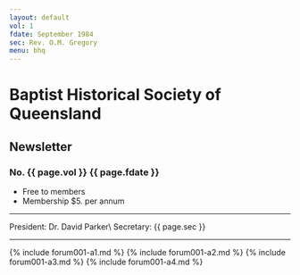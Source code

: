 ```yaml
---
layout: default
vol: 1
fdate: September 1984
sec: Rev. O.M. Gregory
menu: bhq
---
```

# Baptist Historical Society of Queensland
## Newsletter

### No. {{ page.vol }} {{ page.fdate }}

- Free to members
- Membership $5. per annum

---
President: Dr. David Parker\\
Secretary: {{ page.sec }}

---

{% include forum001-a1.md %}
{% include forum001-a2.md %}
{% include forum001-a3.md %}
{% include forum001-a4.md %}